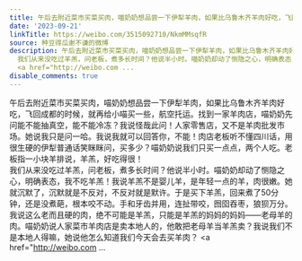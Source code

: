 ```yaml
---
title: 午后去附近菜市买菜买肉，喵奶奶想品尝一下伊犁羊肉，如果比乌鲁木齐羊肉好吃，飞回成都的时候，就再给小喵买一些，航空托运。找到一家羊肉店，喵奶奶先问能不能...
date: '2023-09-21'
linkTitle: https://weibo.com/3515092710/NkmMMsqfR
source: 种豆得瓜谢不谦的微博
description: 午后去附近菜市买菜买肉，喵奶奶想品尝一下伊犁羊肉，如果比乌鲁木齐羊肉好吃，飞回成都的时候，就再给小喵买一些，航空托运。找到一家羊肉店，喵奶奶先问能不能抽真空，能不能冷冻？我说怪哉此问！人家零售店，又不是羊肉批发市场。她说我只是问一哈。我说我就可以回答你，不能！肉店老板听不懂四川话，用很生硬的伊犁普通话笑眯眯问，买多少？喵奶奶说我们只买一点点，两个人吃。老板指一小块羊排说，羊羔，好吃得很！<br>
  我们从来没吃过羊羔，问老板，煮多长时间？他说半小时。喵奶奶却动了恻隐之心，明确表态，我不吃羊羔！我说羊羔不是婴儿羊，是年轻一点的羊，肉很嫩。她就沉默了，沉默就是不反对，不反对就是默许。于是买下羊羔，回来煮了50分钟，还是没煮葩，根本咬不动。手和牙齿并用，连扯带咬，囫囵吞枣，狼狈万分。我说这么老而且硬的肉，绝不可能是羊羔，只能是羊羔的妈妈的妈妈——老母羊的肉。喵奶奶说人家菜市羊肉店是卖本地人的，他敢把老母羊当羊羔卖？我说我们不是本地人得嘛，她说他怎么知道我们今天会去买羊肉？
  <a href="http://weibo.com ...
disable_comments: true
---
```

午后去附近菜市买菜买肉，喵奶奶想品尝一下伊犁羊肉，如果比乌鲁木齐羊肉好吃，飞回成都的时候，就再给小喵买一些，航空托运。找到一家羊肉店，喵奶奶先问能不能抽真空，能不能冷冻？我说怪哉此问！人家零售店，又不是羊肉批发市场。她说我只是问一哈。我说我就可以回答你，不能！肉店老板听不懂四川话，用很生硬的伊犁普通话笑眯眯问，买多少？喵奶奶说我们只买一点点，两个人吃。老板指一小块羊排说，羊羔，好吃得很！<br> 我们从来没吃过羊羔，问老板，煮多长时间？他说半小时。喵奶奶却动了恻隐之心，明确表态，我不吃羊羔！我说羊羔不是婴儿羊，是年轻一点的羊，肉很嫩。她就沉默了，沉默就是不反对，不反对就是默许。于是买下羊羔，回来煮了50分钟，还是没煮葩，根本咬不动。手和牙齿并用，连扯带咬，囫囵吞枣，狼狈万分。我说这么老而且硬的肉，绝不可能是羊羔，只能是羊羔的妈妈的妈妈——老母羊的肉。喵奶奶说人家菜市羊肉店是卖本地人的，他敢把老母羊当羊羔卖？我说我们不是本地人得嘛，她说他怎么知道我们今天会去买羊肉？ <a href="http://weibo.com ...